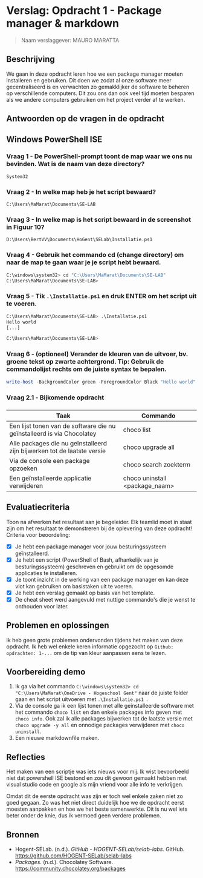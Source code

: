 # Verslag: Opdracht 1 - Package manager & markdown

> Naam verslaggever: MAURO MARATTA

## Beschrijving
We gaan in deze opdracht leren hoe we een package manager moeten installeren en gebruiken. Dit doen we zodat al onze software meer gecentraliseerd is en verwachten zo gemakklijker de software te beheren op verschillende computers. Dit zou ons dan ook veel tijd moeten besparen als we andere computers gebruiken om het project verder af te werken.

## Antwoorden op de vragen in de opdracht
## Windows PowerShell ISE

### Vraag 1 - De PowerShell-prompt toont de map waar we ons nu bevinden. Wat is de naam van deze directory?

`System32`

### Vraag 2 - In welke map heb je het script bewaard?

 `C:\Users\MaMarat\Documents\SE-LAB`

### Vraag 3 - In welke map is het script bewaard in de screenshot in Figuur 10?

`D:\Users\BertVV\Documents\HoGent\SELab\Installatie.ps1`

### Vraag 4 - Gebruik het commando **cd** (change directory) om naar de map te gaan waar je je script hebt bewaard.

```bash
C:\windows\system32> cd "C:\Users\MaMarat\Documents\SE-LAB"
C:\Users\MaMarat\Documents\SE-LAB> 
```

### Vraag 5 - Tik `.\Installatie.ps1` en druk ENTER om het script uit te voeren.

```bash
C:\Users\MaMarat\Documents\SE-LAB> .\Installatie.ps1
Hello world
[...]

C:\Users\MaMarat\Documents\SE-LAB> 
```

### Vraag 6 - (optioneel) Verander de kleuren van de uitvoer, bv. groene tekst op zwarte achtergrond. Tip: Gebruik de commandolijst rechts om de juiste syntax te bepalen.

```PowerShell
write-host -BackgroundColor green -ForegroundColor Black "Hello world"
```

### Vraag 2.1 - Bijkomende opdracht 

| **Taak**                                                                | **Commando**                   |
| ----------------------------------------------------------------------- | ------------------------------ |
| Een lijst tonen van de software die nu geïnstalleerd is via Chocolatey  | choco list                     |
| Alle packages die nu geïnstalleerd zijn bijwerken tot de laatste versie | choco upgrade all<br>          |
| Via de console een package opzoeken                                     | choco search zoekterm          |
| Een geïnstalleerde applicatie verwijderen                               | choco uninstall <package_naam> |

## Evaluatiecriteria

Toon na afwerken het resultaat aan je begeleider. Elk teamlid moet in staat zijn om het resultaat te demonstreren bij de oplevering van deze opdracht! Criteria voor beoordeling:

- [x] Je hebt een package manager voor jouw besturingssysteem geïnstalleerd.
- [x] Je hebt een script (PowerShell of Bash, afhankelijk van je besturingssysteem) geschreven en gebruikt om de opgesomde applicaties te installeren.
- [x] Je toont inzicht in de werking van een package manager en kan deze vlot kan gebruiken om basistaken uit te voeren.
- [x] Je hebt een verslag gemaakt op basis van het template.
- [x] De cheat sheet werd aangevuld met nuttige commando's die je wenst te onthouden voor later.

## Problemen en oplossingen
Ik heb geen grote problemen ondervonden tijdens het maken van deze opdracht.
Ik heb wel enkele keren informatie opgezocht op `Github: opdrachten: 1-...` om de tip van kleur aanpassen eens te lezen.
## Voorbereiding demo
1. Ik ga via het commando `C:\windows\system32> cd "C:\Users\MaMarat\OneDrive - Hogeschool Gent"` naar de juiste folder gaan en het script uitvoeren met `.\Installatie.ps1 `.
2. Via de console ga ik een lijst tonen met alle geinstalleerde software met het commando `choco list` en dan enkele packages info geven met `choco info`. Ook zal ik alle packages bijwerken tot de laatste versie met `choco upgrade -y all` en onnodige packages verwijderen met `choco uninstall`.
3. Een nieuwe markdownfile maken.

## Reflecties
Het maken van een scriptje was iets nieuws voor mij. Ik wist bevoorbeeld niet dat powershell ISE bestond en zou dit gewoon gemaakt hebben met visual studio code en google als mijn vriend voor alle info te verkrijgen.

Omdat dit de eerste opdracht was zijn er toch wel enkele zaken niet zo goed gegaan. Zo was het niet direct duidelijk hoe we de opdracht eerst moesten aanpakken en hoe we het beste samenwerkte. Dit is nu wel iets beter onder de knie, dus ik vermoed geen verdere problemen.

## Bronnen
- Hogent-SELab. (n.d.). _GitHub - HOGENT-SELab/selab-labs_. GitHub. https://github.com/HOGENT-SELab/selab-labs
- _Packages_. (n.d.). Chocolatey Software. https://community.chocolatey.org/packages

